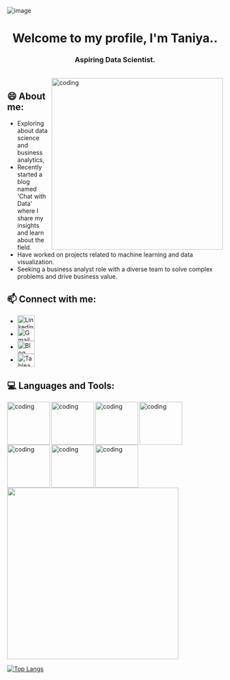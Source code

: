 

![image](https://user-images.githubusercontent.com/121770900/214569857-02c9f037-2ae9-4d41-afd4-b6a5ad79fef4.png)


<h1 align="center">Welcome to my profile, I'm Taniya..</h1>
<h3 align="center">Aspiring Data Scientist.</h3>
<br>

<img align="right" alt="coding" width="400" src = "https://miro.medium.com/max/1400/1*qdAW1TjCN57h1lbuuzvchg.gif">


## 😄 About me:
- Exploring about data science and business analytics, 
- Recently started a blog named 'Chat with Data' where I share my insights and learn about the field. 
- Have worked on projects related to machine learning and data visualization. 
- Seeking a business analyst role with a diverse team to solve complex problems and drive business value.




## 📫 Connect with me:
- <a href="linkedin.com/in/taniya-dubey" target="blank"><img align="center" alt="Linkedin" height="30" width="40" /></a>
- <a href="taniyadubeyy@gmail.com" target="blank"><img align="center" alt="Gmail" height="30" width="40" /></a>
- <a href="https://chatwithdata.blogspot.com/" target="blank"><img align="center" alt="Blog" height="30" width="40" /></a>
- <a href="https://public.tableau.com/app/profile/taniya6718" target="blank"><img align="center" alt="Tableau Profile" height="30" width="40" /></a>

## 💻 Languages and Tools:
<img align="Left" alt="coding" width="100" src = "https://user-images.githubusercontent.com/121770900/215862340-ed5e3b8b-db74-463b-ae4b-b4c22248d4f3.png">
<img align="Left" alt="coding" width="100" src = "https://user-images.githubusercontent.com/121770900/215868112-3296c39d-ceb6-4bb2-9e15-36b77c1793b9.png">
<img align="Left" alt="coding" width="100" src = "https://user-images.githubusercontent.com/121770900/215864338-d46f16c4-6019-4270-8083-2ee96974c395.png">
<img align="Left" alt="coding" width="100" src = "https://user-images.githubusercontent.com/121770900/215869280-84458173-a7ab-40f3-a61d-789c5589b162.png">
<img align="Left" alt="coding" width="100" src = "https://user-images.githubusercontent.com/121770900/215863652-91d1cc5b-c8cd-465a-9125-eded2562200f.png">
<img align="Left" alt="coding" width="100" src = "https://user-images.githubusercontent.com/121770900/215867464-0ffdead6-1677-481a-aad8-c891764649bd.png">
<img align="Left" alt="coding" width="100" src = "https://user-images.githubusercontent.com/121770900/215870738-6735357f-5ee6-4970-8bfc-2aa00bad227a.png">


## 
<img src="https://github-readme-stats.vercel.app/api?username=taniyadubey&show_icons=true" width="400">

[![Top Langs](https://github-readme-stats.vercel.app/api/top-langs/?username=taniyadubey)](https://github.com/anuraghazra/github-readme-stats)

